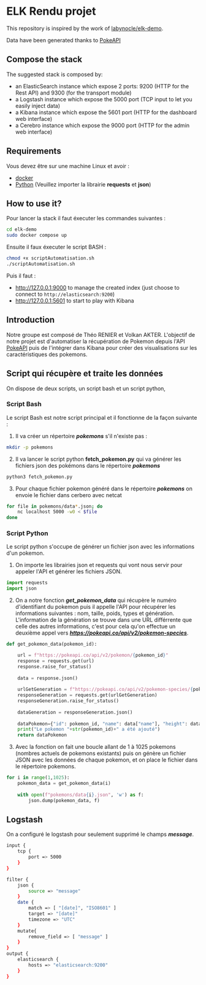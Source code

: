 # ELK Rendu projet 

This repository is inspired by the work of [labynocle/elk-demo](https://github.com/labynocle/elk-demo).

Data have been generated thanks to [PokeAPI](https://pokeapi.co)

## Compose the stack

The suggested stack is composed by:
* an ElasticSearch instance which expose 2 ports: 9200 (HTTP for the Rest API) and 9300 (for the transport module)
* a Logstash instance which expose the 5000 port (TCP input to let you easily inject data)
* a Kibana instance which expose the 5601 port (HTTP for the dashboard web interface)
* a Cerebro instance which expose the 9000 port (HTTP for the admin web interface)


## Requirements

Vous devez être sur une machine Linux et avoir :
* [docker](https://docs.docker.com/engine/installation/linux/)
* [Python](https://python.org) (Veuillez importer la librairie **requests** et **json**)

## How to use it?

Pour lancer la stack il faut éxecuter les commandes suivantes :
```bash
cd elk-demo
sudo docker compose up
```

Ensuite il faux éxecuter le script BASH :
```bash
chmod +x scriptAutomatisation.sh
./scriptAutomatisation.sh
```

Puis il faut :
* http://127.0.0.1:9000 to manage the created index (just choose to connect to `http://elasticsearch:9200`)
* http://127.0.0.1:5601 to start to play with Kibana

## Introduction
Notre groupe est composé de Théo RENIER et Volkan AKTER.
L'objectif de notre projet est d'automatiser la récupération de Pokemon depuis l'API [PokeAPI](https://pokeapi.co) puis de l'intégrer dans Kibana pour créer des visualisations sur les caractéristiques des pokemons.

## Script qui récupère et traite les données 
On dispose de deux scripts, un script bash et un script python, 
### Script Bash
Le script Bash est notre script principal et il fonctionne de la façon suivante : 
1. Il va créer un répertoire ***pokemons*** s'il n'existe pas :
```bash
mkdir -p pokemons
```
2. Il va lancer le script python **fetch_pokemon.py** qui va générer les fichiers json des pokémons dans le répertoire ***pokemons***
```python
python3 fetch_pokemon.py
```
3. Pour chaque fichier pokemon généré dans le répertoire ***pokemons*** on envoie le fichier dans cerbero avec netcat
```bash
for file in pokemons/data*.json; do 
	nc localhost 5000 -w0 < $file
done
```
### Script Python
Le script python s'occupe de générer un fichier json avec les informations d'un pokemon.
1. On importe les librairies json et requests qui vont nous servir pour appeler l'API et générer les fichiers JSON.
```python
import requests
import json
```
2. On a notre fonction ***get_pokemon_data*** qui récupère le numéro d'identifiant du pokemon puis il appelle l'API pour récupérer les informations suivantes : nom, taille, poids, types et génération.\
L'information de la génération se trouve dans une URL différrente que celle des autres informations, c'est pour cela qu'on effectue un deuxième appel vers ***https://pokeapi.co/api/v2/pokemon-species***.
```python
def get_pokemon_data(pokemon_id):

	url = f"https://pokeapi.co/api/v2/pokemon/{pokemon_id}"
	response = requests.get(url)
	response.raise_for_status()
	
	data = response.json()
	
	urlGetGeneration = f"https://pokeapi.co/api/v2/pokemon-species/{pokemon_id}"
	responseGeneration = requests.get(urlGetGeneration)
	responseGeneration.raise_for_status()
	
	dataGeneration = responseGeneration.json()
	
	dataPokemon={"id": pokemon_id, "name": data["name"], "height": data["height"], "weight" : data["weight"], "types" : data["types"], "generation": dataGeneration["generation"]["name"]}
	print("Le pokemon "+str(pokemon_id)+" a été ajouté")
	return dataPokemon
```
3. Avec la fonction on fait une boucle allant de 1 à 1025 pokemons (nombres actuels de pokemons existants) puis on génère un fichier JSON avec les données de chaque pokemon, et on place le fichier dans le répertoire pokemons.
```python
for i in range(1,1025):
	pokemon_data = get_pokemon_data(i)
	
	with open(f"pokemons/data{i}.json", 'w') as f:
		json.dump(pokemon_data, f)
```

## Logstash
On a configuré le logstash pour seulement supprimé le champs ***message***.
```bash
input {
	tcp {
		port => 5000
	}
}

filter {
	json {
		source => "message"
	}
	date {
		match => [ "[date]", "ISO8601" ]
		target => "[date]"
		timezone => "UTC"
	}
	mutate{
		remove_field => [ "message" ]
	}
}
output {
	elasticsearch {
		hosts => "elasticsearch:9200"
	}
}
```
